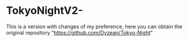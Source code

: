 # TokyoNightV2-
This is a version with changes of my preference, here you can obtain the original repository "https://github.com/Dyzean/Tokyo-Night"
